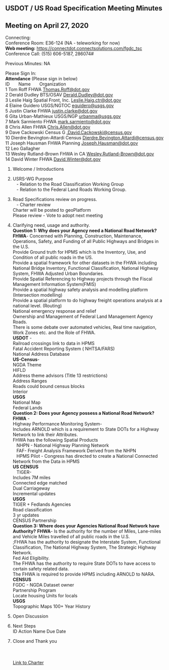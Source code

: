 ## USDOT / US Road Specification Meeting Minutes   
## Meeting on April 27, 2020   

Connecting:  
Conference Room: E36-124 (NA - teleworking for now)  
**Web meeting:**  https://connectdot.connectsolutions.com/fgdc_tsc  
Conference Call: (515) 606-5187, 286074#    

Previous Minutes: NA  

Please Sign In:  
**Attendance** (Please sign in below)    
ID &nbsp; &nbsp; &nbsp; Name &nbsp; &nbsp; &nbsp; Organization      
1	Tom Roff	FHWA	Thomas.Roff@dot.gov  
2	Derald Dudley	BTS/OSAV	Derald.Dudley@dot.gov  
3	Leslie Haig	Spatial Front, Inc.	Leslie.Haig.ctr@dot.gov  
4	Elaine Guidero	USGS/NGTOC	eguidero@usgs.gov  
5	Justin Clarke	FHWA	justin.clarke@dot.gov  
6	Gita Urban-Mathieux	USGS/NGP	urbanma@usgs.gov  
7	Mark Sarmiento	FHWA	mark.sarmiento@dot.gov  
8	Chris Allen	FHWA	Chris.Allen@dot.gov  
9	Dave Cackowski	Census	G .David.Cackowski@census.gov  
10	Dierdre Bevington-Attardi	Census	Dierdre.Bevington.Attardi@census.gov  
11	Joseph Hausman	FHWA Planning	Joseph.Hausman@dot.gov  
12	Leo Gallagher		  
13	Wesley Rutland-Brown	FHWA in CA	Wesley.Rutland-Brown@dot.gov  
14	David Winter	FHWA	David.Winter@dot.gov  

1.	Welcome / Introductions  

2.	USRS-WG Purpose   
&nbsp; &nbsp;- Relation to the Road Classification Working Group  
&nbsp; &nbsp;- Relation to the Federal Land Roads Working Group.  
 
3.	Road Specifications review on progress.  
&nbsp; &nbsp;- Charter review  
Charter will be posted to geoPlatform   
Please review - Vote to adopt next meeting  

4.	Clarifying need, usage and authority.  
**Question 1: Why does your Agency need a National Road Network?**  
 	__FHWA__- Concerned with Planning, Construction, Maintenance, Operations, Safety, and Funding of all Public Highways and Bridges in the U.S.  
 	Provide Ground truth for HPMS which is the Inventory, Use, and Condition of all public roads in the US.  
 	Provide a spatial framework for other datasets in the FHWA including National Bridge Inventory, Functional Classification, National Highway System, FHWA Adjusted Urban Boundaries.  
 	Provide Spatial Referencing to Highway projects through the Fiscal Management Information System(FMIS)  
 	Provide a spatial highway safety analysis and modelling platform (Intersection modelling)  
 	Provide a spatial platform to do highway freight operations analysis at a national level. (Routing)  
 	National emergency response and relief   
	Ownership and Management of Federal Land Management Agency Roads.  
 	There is some debate over automated vehicles, Real time navigation, Work Zones etc. and the Role of FHWA.  
 	__USDOT__ -  
 	Railroad crossings link to data in HPMS  
 	Fatal Accident Reporting System ( NHTSA/FARS)   
 	National Address Database  
 	__US-Census__-   
 	NGDA Theme   
 	HIFLD  
 	Address theme advisors (Title 13 restrictions)  
 	Address Ranges  
 	Roads could bound census blocks  
 	Interior  
 	__USGS__  
 	National Map  
 	Federal Lands    
**Question 2: Does your Agency possess a National Road Network?**  
 	__FHWA__ -  
	Highway Performance Monitoring System-  
	Includes ARNOLD which is a requirement to State DOTs for a Highway Network to link their Attributes.  
	FHWA has the following Spatial Products  
	&nbsp; &nbsp;NHPN - National Highway Planning Network   
	&nbsp; &nbsp;FAF- Freight Analysis Framework Derived from the NHPN  
	&nbsp; &nbsp;HPMS Pilot - Congress has directed to create a National Connected Network from the Data in HPMS  
	__US CENSUS__  
	&nbsp; &nbsp;TIGER-  
	Includes 7M miles  
	Connected edge matched  
	Dual Carriageway  
	Incremental updates  
	__USGS__  
	TIGER + Fedlands Agencies  
	Road classification  
	3 yr updates  
	CENSUS Partnership  
**Question 3: Where does your Agencies National Road Network have Authority?**
	__FHWA__- Is the authority for the number of Miles, Lane-miles and Vehicle Miles travelled of all public roads in the U.S.  
	;FHWA has the authority to designate the Interstate System, Functional Classification, The National Highway System, The Strategic Highway Network.  
	Fed Aid Eligibility.    
	The FHWA has the authority to require State DOTs to have access to certain safety related data.  
	The FHWA is required to provide HPMS including ARNOLD to NARA.  
	__CENSUS__  
	FGDC - NGDA Dataset owner  
	Partnership Program  
	Locate housing Units for locals  
	__USGS__  
	Topographic Maps 100+ Year History  

5.	Open Discussion  

6.	Next Steps  
  ID	Action	Name	Due Date  
	 	 
7.	Close and Thank you   
&nbsp; &nbsp;  
&nbsp; &nbsp;  
&nbsp; &nbsp;  
[Link to Charter](https://github.com/BTS-OSAV/FGDC-Geospatial-Transportation-Subcommittee/blob/master/Working%20Groups/US%20Road%20Specification/Charter.md)  
